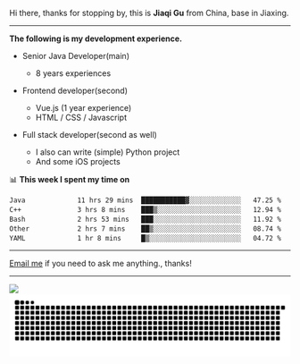 Hi there, thanks for stopping by, this is **Jiaqi Gu** from China, base in Jiaxing.

---

**The following is my development experience.**

- Senior Java Developer(main)
  - 8 years experiences

- Frontend developer(second)
  - Vue.js (1 year experience)
  - HTML / CSS / Javascript
  
- Full stack developer(second as well)
  - I also can write (simple) Python project
  - And some iOS projects

📊 **This week I spent my time on**
<!--START_SECTION:waka-->

```txt
Java             11 hrs 29 mins  ███████████▓░░░░░░░░░░░░░   47.25 %
C++              3 hrs 8 mins    ███▒░░░░░░░░░░░░░░░░░░░░░   12.94 %
Bash             2 hrs 53 mins   ███░░░░░░░░░░░░░░░░░░░░░░   11.92 %
Other            2 hrs 7 mins    ██▒░░░░░░░░░░░░░░░░░░░░░░   08.74 %
YAML             1 hr 8 mins     █▒░░░░░░░░░░░░░░░░░░░░░░░   04.72 %
```

<!--END_SECTION:waka-->

---

[Email me](mailto:htk2klwgr@mozmail.com?subject=Hiring_from_GitHub) if you need to ask me anything., thanks!

---

![]( https://visitor-badge.glitch.me/badge?page_id=githubgujiaqi)
![]( https://github.com/droid-Q/droid-Q/raw/output/github-contribution-grid-snake.svg#gh-dark-mode-only)
